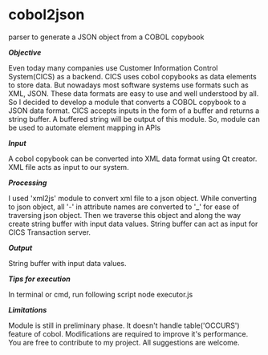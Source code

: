 # cobol2json
parser to generate a JSON object from a COBOL copybook

***Objective***

Even today many companies use Customer Information Control System(CICS) as a backend. CICS uses cobol copybooks as data elements to store data. But nowadays most software systems use formats such as XML, JSON. These data formats are easy to use and well understood by all. So I decided to develop a module that converts a COBOL copybook to a JSON data format. CICS accepts inputs in the form of a buffer and returns a string buffer. A buffered string will be output of this module. So, module can be used to automate element mapping in APIs

***Input***

A cobol copybook can be converted into XML data format using Qt creator. XML file acts as input to our system.

***Processing***

I used 'xml2js' module to convert xml file to a json object. While converting to json object, all '-' in attribute names are converted to '\_' for ease of traversing json object. Then we traverse this object and along the way create string buffer with input data values. String buffer can act as input for CICS Transaction server.

***Output***

String buffer with input data values.

***Tips for execution***

In terminal or cmd, run following script
node executor.js

***Limitations***

Module is still in preliminary phase. 
It doesn't handle table('OCCURS') feature of cobol.
Modifications are required to improve it's performance.
You are free to contribute to my project. All suggestions are welcome.
